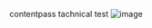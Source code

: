 contentpass tachnical test
![image](https://user-images.githubusercontent.com/84040843/157007410-9f7c1791-2bdc-402c-a43c-7abf728d8a1c.png)

